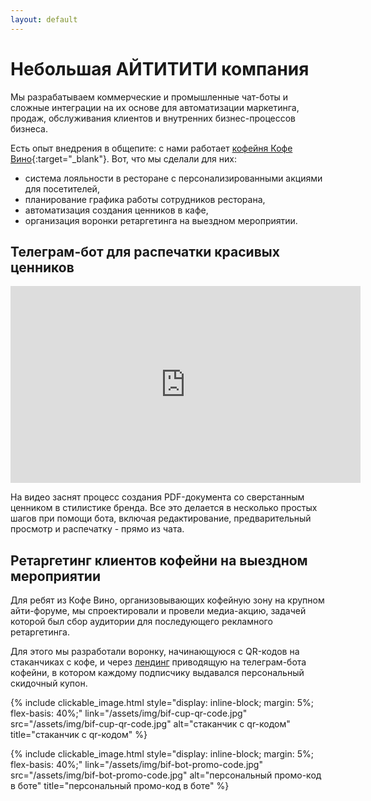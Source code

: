 ```yaml
---
layout: default
---
```


# Небольшая АЙТИТИТИ компания

Мы разрабатываем коммерческие и промышленные чат-боты и сложные интеграции на их
основе для автоматизации маркетинга, продаж, обслуживания клиентов и внутренних
бизнес-процессов бизнеса.

Есть опыт внедрения в общепите: с нами работает [кофейня Кофе
Вино](https://instagram.com/tvoe.kofevino){:target="_blank"}.
Вот, что мы сделали для них:
* система лояльности в ресторане с персонализированными акциями для посетителей,
* планирование графика работы сотрудников ресторана,
* автоматизация создания ценников в кафе,
* организация воронки ретаргетинга на выездном мероприятии.


## Телеграм-бот для распечатки красивых ценников

<div class="fluid-video">
<iframe width="560" height="315" src="https://www.youtube.com/embed/MfY1HfpGIHM?rel=0" frameborder="0" allow="accelerometer; autoplay; encrypted-media; gyroscope; picture-in-picture" allowfullscreen></iframe>
</div>

На видео заснят процесс создания PDF-документа со сверстанным ценником в
стилистике бренда. Все это делается в несколько простых шагов при помощи бота,
включая редактирование, предварительный просмотр и распечатку - прямо из чата.

## Ретаргетинг клиентов кофейни на выездном мероприятии

Для ребят из Кофе Вино, организовывающих кофейную зону на крупном айти-форуме,
мы спроектировали и провели медиа-акцию, задачей которой был сбор аудитории для
последующего рекламного ретаргетинга.

Для этого мы разработали воронку, начинающуюся с QR-кодов на стаканчиках с кофе,
и через [лендинг](/i/bif-2019) приводящую на телеграм-бота кофейни, в котором
каждому подписчику выдавался персональный скидочный купон.

<div style="display: flex; flex-wrap: wrap; align-items: center; justify-content: center;">
{% include clickable_image.html
    style="display: inline-block; margin: 5%; flex-basis: 40%;"
    link="/assets/img/bif-cup-qr-code.jpg"
    src="/assets/img/bif-cup-qr-code.jpg"
    alt="стаканчик с qr-кодом"
    title="стаканчик с qr-кодом" %}

{% include clickable_image.html
    style="display: inline-block; margin: 5%; flex-basis: 40%;"
    link="/assets/img/bif-bot-promo-code.jpg"
    src="/assets/img/bif-bot-promo-code.jpg"
    alt="персональный промо-код в боте"
    title="персональный промо-код в боте" %}
</div>

